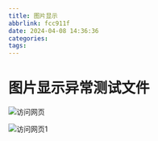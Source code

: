 ```yaml
---
title: 图片显示
abbrlink: fcc911f
date: 2024-04-08 14:36:36
categories:
tags:
---
```


# 图片显示异常测试文件

![](访问网页.png "访问网页")


![](hexo示例网页.jpg "访问网页1")
